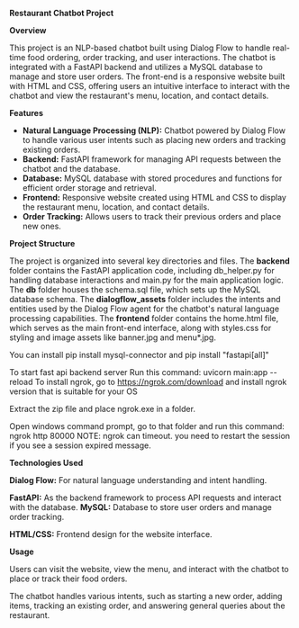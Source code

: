 ﻿**Restaurant Chatbot Project**

**Overview**

This project is an NLP-based chatbot built using Dialog Flow to handle real-time food ordering, order tracking, and user interactions. The chatbot is integrated with a FastAPI backend and utilizes a MySQL database to manage and store user orders. The front-end is a responsive website built with HTML and CSS, offering users an intuitive interface to interact with the chatbot and view the restaurant's menu, location, and contact details.

**Features**

- **Natural Language Processing (NLP):** Chatbot powered by Dialog Flow to handle various user intents such as placing new orders and tracking existing orders.
- **Backend:** FastAPI framework for managing API requests between the chatbot and the database.
- **Database:** MySQL database with stored procedures and functions for efficient order storage and retrieval.
- **Frontend:** Responsive website created using HTML and CSS to display the restaurant menu, location, and contact details.
- **Order Tracking:** Allows users to track their previous orders and place new ones.

**Project Structure**

The project is organized into several key directories and files. The **backend** folder contains the FastAPI application code, including db\_helper.py for handling database interactions and main.py for the main application logic. The **db** folder houses the schema.sql file, which sets up the MySQL database schema. The **dialogflow\_assets** folder includes the intents and entities used by the Dialog Flow agent for the chatbot's natural language processing capabilities. The **frontend** folder contains the home.html file, which serves as the main front-end interface, along with styles.css for styling and image assets like banner.jpg and menu\*.jpg.

You can install pip install mysql-connector and pip install "fastapi[all]"

To start fast api backend server Run this command: uvicorn main:app --reload To install ngrok, go to https://ngrok.com/download and install ngrok version that is suitable for your OS

Extract the zip file and place ngrok.exe in a folder.

Open windows command prompt, go to that folder and run this command: ngrok http 80000 NOTE: ngrok can timeout. you need to restart the session if you see a session expired message.

**Technologies Used**

**Dialog Flow:** For natural language understanding and intent handling.

**FastAPI:** As the backend framework to process API requests and interact with the database. **MySQL:** Database to store user orders and manage order tracking.

**HTML/CSS:** Frontend design for the website interface.

**Usage**

Users can visit the website, view the menu, and interact with the chatbot to place or track their food orders.

The chatbot handles various intents, such as starting a new order, adding items, tracking an existing order, and answering general queries about the restaurant.
